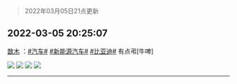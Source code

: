 > 2022年03月05日21点更新
<link rel="stylesheet" href="https://cdn.jsdelivr.net/gh/taotie6/sampleJSON@main/css/photo_show.css">
<meta name="referrer" content="no-referrer" />


 ## 2022-03-05 20:25:07 

 [㪚木](https://www.coolapk.com/feed/34023203?shareKey=MTJhYzczMzYwN2VhNjIyMzYwMTc~) ：<a class="feed-link-tag" href="/t/汽车?type=0">#汽车#</a> <a class="feed-link-tag" href="/t/新能源汽车?type=0">#新能源汽车#</a> <a class="feed-link-tag" href="/t/比亚迪?type=0">#比亚迪#</a> 有点弔[牛啤] 

<div class="album">
<img class="img-item" src="http://image.coolapk.com/feed/2022/0305/20/1081091_a86eabb6_3105_4897_568@1080x1000.jpeg" />
<img class="img-item" src="http://image.coolapk.com/feed/2022/0305/20/1081091_1c1c42fe_3105_4906_402@1080x1022.jpeg" />
<img class="img-item" src="http://image.coolapk.com/feed/2022/0305/20/1081091_7358508b_3105_4913_225@1080x868.jpeg" />
<img class="img-item" src="http://image.coolapk.com/feed/2022/0305/20/1081091_36b733dd_3105_4923_667@1080x866.jpeg" />
</div>

 ------- 

